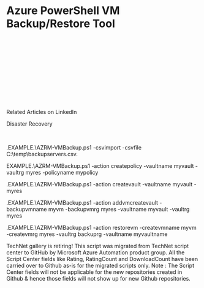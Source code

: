 ﻿Azure PowerShell VM Backup/Restore Tool
=======================================

            

 


 


 

 

 


 


Related Articles on LinkedIn


Disaster Recovery


 


.EXAMPLE.\AZRM-VMBackup.ps1 -csvimport -csvfile C:\temp\backupservers.csv.


EXAMPLE.\AZRM-VMBackup.ps1 -action createpolicy -vaultname myvault -vaultrg myres -policyname mypolicy


.EXAMPLE.\AZRM-VMBackup.ps1 -action createvault -vaultname myvault - myres


.EXAMPLE.\AZRM-VMBackup.ps1 -action addvmcreatevault -backupvmname myvm -backupvmrg myres -vaultname myvault -vaultrg myres


.EXAMPLE.\AZRM-VMBackup.ps1 -action restorevm -createvmname myvm -createvmrg myres -vaultrg backuprg -vaultname myvaultname


        
    
TechNet gallery is retiring! This script was migrated from TechNet script center to GitHub by Microsoft Azure Automation product group. All the Script Center fields like Rating, RatingCount and DownloadCount have been carried over to Github as-is for the migrated scripts only. Note : The Script Center fields will not be applicable for the new repositories created in Github & hence those fields will not show up for new Github repositories.
